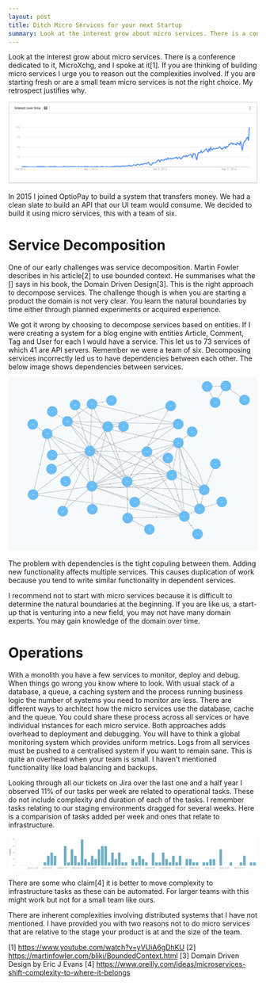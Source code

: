 ```yaml
---
layout: post
title: Ditch Micro Services for your next Startup
summary: Look at the interest grow about micro services. There is a conference dedicated to it, MicroXchg, and I spoke at it[1]. If you are thinking of building micro services I urge you to reason out the complexities involved. If you are starting fresh or are a small team micro services is not the right choice. My retrospect justifies why.
---
```

	
Look at the interest grow about micro services. There is a conference dedicated to it, MicroXchg, and I spoke at it[1]. If you are thinking of building micro services I urge you to reason out the complexities involved. If you are starting fresh or are a small team micro services is not the right choice. My retrospect justifies why.

![Screenshot Micro Services Trend](/images/others/microservices-trend.png "Google trends on Micro Services.")

In 2015 I joined OptioPay to build a system that transfers money. We had a clean slate to build an API that our UI team would consume. We decided to build it using micro services, this with a team of six.


# Service Decomposition

One of our early challenges was service decomposition. Martin Fowler describes in his article[2] to use bounded context. He summarises what the [] says in his book, the Domain Driven Design[3]. This is the right approach to decompose services. The challenge though is when you are starting a product the domain is not very clear. You learn the natural boundaries by time either through planned experiments or acquired experience.

We got it wrong by choosing to decompose services based on entities. If I were creating a system for a blog engine with entities Article, Comment, Tag and User for each I would have a service. This let us to 73 services of which 41 are API servers. Remember we were a team of six. Decomposing services incorrectly led us to have dependencies between each other. The below image shows dependencies between services.

![Service Dependencies](/images/others/dependencies.png "Service Dependencies")


The problem with dependencies is the tight copuling between them. Adding new functionality affects multiple services. This causes duplication of work because you tend to write similar functionality in dependent services. 

I recommend not to start with micro services because it is difficult to determine the natural boundaries at the beginning. If you are like us, a start-up that is venturing into a new field, you may not have many domain experts. You may gain knowledge of the domain over time.

# Operations

With a monolith you have a few services to monitor, deploy and debug. When things go wrong you know where to look. With usual stack of a database, a queue, a caching system and the process running business logic the number of systems you need to monitor are less. There are different ways to architect how the micro services use the database, cache and the queue. You could share these process across all services or have individual instances for each micro service. Both approaches adds overhead to deployment and debugging. You will have to think a global monitoring system which provides uniform metrics. Logs from all services must be pushed to a centralised system if you want to remain sane. This is quite an overhead when your team is small. I haven't mentioned functionality like load balancing and backups.

Looking through all our tickets on Jira over the last one and a half year I observed 11% of our tasks per week are related to operational tasks. These do not include complexity and duration of each of the tasks. I remember tasks relating to our staging environments dragged for several weeks. Here is a comparision of tasks added per week and ones that relate to infrastructure.

![Number of operational tasks](/images/others/operations.png "Tasks related to operations")


There are some who claim[4] it is better to move complexity to infrastructure tasks as these can be automated. For larger teams with this might work but not for a small team like ours.

There are inherent complexities involving distributed systems that I have not mentioned. I have provided you with two reasons not to do micro services that are relative to the stage your product is at and the size of the team. 


[1] https://www.youtube.com/watch?v=yVUiA6gDhKU
[2] https://martinfowler.com/bliki/BoundedContext.html
[3] Domain Driven Design by Eric J Evans
[4] https://www.oreilly.com/ideas/microservices-shift-complexity-to-where-it-belongs
